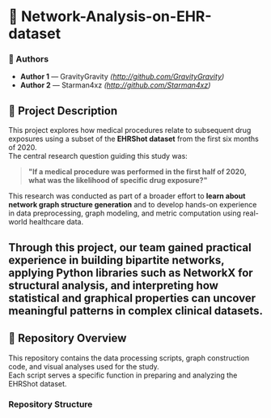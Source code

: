 # 🧠 Network-Analysis-on-EHR-dataset

### 👥 Authors
- **Author 1** — GravityGravity *(http://github.com/GravityGravity)*
- **Author 2** — Starman4xz *(http://github.com/Starman4xz)*

## 📘 Project Description

This project explores how medical procedures relate to subsequent drug exposures using a subset of the **EHRShot dataset** from the first six months of 2020.  
The central research question guiding this study was:

> **"If a medical procedure was performed in the first half of 2020, what was the likelihood of specific drug exposure?"**

This research was conducted as part of a broader effort to **learn about network graph structure generation** and to develop hands-on experience in data preprocessing, graph modeling, and metric computation using real-world healthcare data. 

Through this project, our team gained practical experience in building bipartite networks, applying Python libraries such as NetworkX for structural analysis, and interpreting how statistical and graphical properties can uncover meaningful patterns in complex clinical datasets.
---

## 🧩 Repository Overview
This repository contains the data processing scripts, graph construction code, and visual analyses used for the study.  
Each script serves a specific function in preparing and analyzing the EHRShot dataset.

### **Repository Structure**
